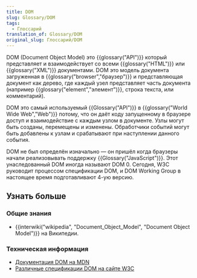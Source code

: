 ```yaml
---
title: DOM
slug: Glossary/DOM
tags:
  - Глоссарий
translation_of: Glossary/DOM
original_slug: Глоссарий/DOM
---
```

DOM (Document Object Model) это {{glossary("API")}} который представляет и взаимодействует со всеми {{glossary("HTML")}} или {{glossary("XML")}} документами. DOM это модель документа загруженная в {{glossary("browser","браузер")}} и представляющая документ как дерево, где каждый узел представляет часть документа (например {{glossary("element","элемент")}}, строка текста, или комментарий).

DOM это самый используемый {{Glossary("API")}} в {{glossary("World Wide Web","Web")}} потому, что он даёт коду запущенному в браузере доступ и взаимодействие с каждым узлом в документе. Узлы могут быть созданы, перемещены и изменены. Обработчики событий могут быть добавлены к узлам и срабатывают при наступлении данного события.

DOM не был определён изначально — он пришёл когда браузеры начали реализовывать поддержку {{Glossary("JavaScript")}}. Этот унаследованный DOM иногда называют DOM 0. Сегодня, W3C руководит процессом спецификации DOM, и DOM Working Group в настоящее время подготавливают 4-ую версию.

## Узнать больше

### Общие знания

- {{interwiki("wikipedia", "Document_Object_Model", "Document Object Model")}} на Википедии.

### Техническая информация

- [Документация DOM на MDN](/ru/docs/DOM)
- [Различные спецификации DOM на сайте W3C](http://www.w3.org/DOM/DOMTR)
